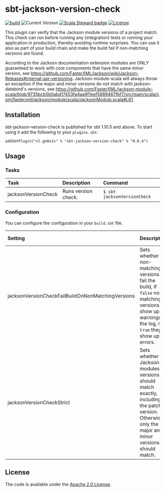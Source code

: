 # sbt-jackson-version-check

[![build](https://github.com/Philippus/sbt-jackson-version-check/workflows/build/badge.svg)](https://github.com/Philippus/sbt-jackson-version-check/actions/workflows/scala.yml?query=workflow%3Abuild+branch%3Amain)
![Current Version](https://img.shields.io/badge/version-0.0.4-brightgreen.svg?style=flat "0.0.4")
[![Scala Steward badge](https://img.shields.io/badge/Scala_Steward-helping-blue.svg?style=flat&logo=data:image/png;base64,iVBORw0KGgoAAAANSUhEUgAAAA4AAAAQCAMAAAARSr4IAAAAVFBMVEUAAACHjojlOy5NWlrKzcYRKjGFjIbp293YycuLa3pYY2LSqql4f3pCUFTgSjNodYRmcXUsPD/NTTbjRS+2jomhgnzNc223cGvZS0HaSD0XLjbaSjElhIr+AAAAAXRSTlMAQObYZgAAAHlJREFUCNdNyosOwyAIhWHAQS1Vt7a77/3fcxxdmv0xwmckutAR1nkm4ggbyEcg/wWmlGLDAA3oL50xi6fk5ffZ3E2E3QfZDCcCN2YtbEWZt+Drc6u6rlqv7Uk0LdKqqr5rk2UCRXOk0vmQKGfc94nOJyQjouF9H/wCc9gECEYfONoAAAAASUVORK5CYII=)](https://scala-steward.org)
[![License](https://img.shields.io/badge/license-Apache%202.0-blue.svg?style=flat "Apache 2.0")](LICENSE)

This plugin can verify that the Jackson module versions of a project match. This check can run before running any
(integration) tests or running your application in production, thereby avoiding runtime surprises. You can use it also
as part of your build chain and make the build fail if non-matching versions are found.

According to the Jackson documentation extension modules are ONLY guaranteed to work with core components that have the
same minor version, see https://github.com/FasterXML/jackson/wiki/Jackson-Releases#internal-api-versioning.
Jackson-module-scala will always throw an exception if the major and minor versions do not match with jackson-databind's
versions, see https://github.com/FasterXML/jackson-module-scala/blob/9735bcb5b0abd17453fa4aa9f1eef5889467fbf7/src/main/scala/com/fasterxml/jackson/module/scala/JacksonModule.scala#L61.

## Installation

sbt-jackson-version-check is published for sbt 1.10.5 and above. To start using it add the following to your
`plugins.sbt`:

```
addSbtPlugin("nl.gn0s1s" % "sbt-jackson-version-check" % "0.0.4")
```

## Usage
### Tasks

| Task                | Description          | Command                         |
|:--------------------|:---------------------|:--------------------------------|
| jacksonVersionCheck | Runs version check.  | ```$ sbt jacksonVersionCheck``` |

### Configuration
You can configure the configuration in your `build.sbt` file.

| Setting                                           | Description                                                                                                                                           | Default Value |
|:--------------------------------------------------|:------------------------------------------------------------------------------------------------------------------------------------------------------|:--------------|
| jacksonVersionCheckFailBuildOnNonMatchingVersions | Sets whether non-matching versions fail the build, if `false` non-matching versions show up as warnings in the log, if `true` they show up as errors. | false         |
| jacksonVersionCheckStrict                         | Sets whether Jackson modules versions should match exactly, including the patch version. Otherwise only the major and minor versions should match.    | false         |   

## License
The code is available under the [Apache 2.0 License](LICENSE).
